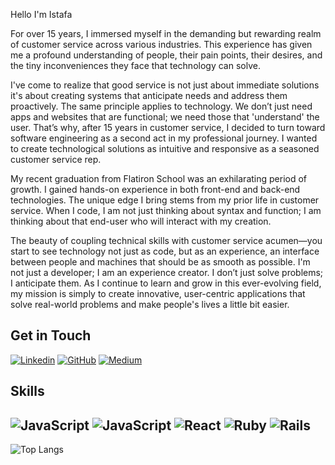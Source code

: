 Hello I'm Istafa 

For over 15 years, I immersed myself in the demanding but rewarding realm of customer service across various industries. This experience has given me a profound understanding of people, their pain points, their desires, and the tiny inconveniences they face that technology can solve. 

I've come to realize that good service is not just about immediate solutions it's about creating systems that anticipate needs and address them proactively. The same principle applies to technology. We don’t just need apps and websites that are functional; we need those that 'understand' the user. That’s why, after 15 years in customer service, I decided to turn toward software engineering as a second act in my professional journey. I wanted to create technological solutions as intuitive and responsive as a seasoned customer service rep.

My recent graduation from Flatiron School was an exhilarating period of growth. I gained hands-on experience in both front-end and back-end technologies. The unique edge I bring stems from my prior life in customer service. When I code, I am not just thinking about syntax and function; I am thinking about that end-user who will interact with my creation.

The beauty of coupling technical skills with customer service acumen—you start to see technology not just as code, but as an experience, an interface between people and machines that should be as smooth as possible. I'm not just a developer; I am an experience creator. I don’t just solve problems; I anticipate them. As I continue to learn and grow in this ever-evolving field, my mission is simply to create innovative, user-centric applications that solve real-world problems and make people's lives a little bit easier.

Get in Touch
---
[![Linkedin](https://img.icons8.com/?size=1x&id=xuvGCOXi8Wyg&format=png)](https://www.linkedin.com/in/istafa-a-marshall/)
[![GitHub](https://img.icons8.com/?size=1x&id=AZOZNnY73haj&format=png)](https://github.com/ISTAFAMARSHALL/)
[![Medium](https://img.icons8.com/?size=1x&id=NO8It5EgLtpM&format=png)](https://medium.com/@istafa.a.marshall/)

Skills
---
![JavaScript](https://img.shields.io/badge/javascript-%23323330.svg?style=for-the-badge&logo=javascript&logoColor=%23F7DF1E)
![JavaScript](https://cdn.jsdelivr.net/gh/devicons/devicon/icons/javascript/javascript-original.svg?style=for-the-badge&logo=javascript&logoColor=%23F7DF1E)
![React](https://img.shields.io/badge/react-%2320232a.svg?style=for-the-badge&logo=react&logoColor=%2361DAFB)
![Ruby](https://img.shields.io/badge/ruby-%23CC342D.svg?style=for-the-badge&logo=ruby&logoColor=white)
![Rails](https://img.shields.io/badge/rails-%23CC0000.svg?style=for-the-badge&logo=ruby-on-rails&logoColor=white)
---
![Top Langs](https://github-readme-stats.vercel.app/api/top-langs/?username=istafamarshall&layout=compact)
